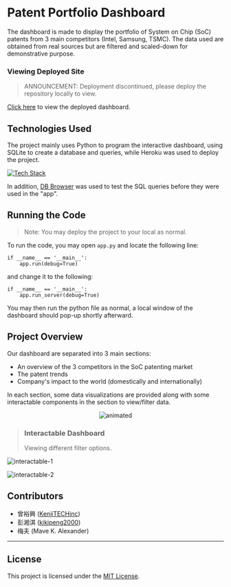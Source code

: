 # Patent Portfolio Dashboard

The dashboard is made to display the portfolio of System on Chip (SoC) patents from 3 main competitors (Intel, Samsung, TSMC). The data used are obtained from real sources but are filtered and scaled-down for demonstrative purpose.

### Viewing Deployed Site

> ANNOUNCEMENT:
> Deployment discontinued, please deploy the repository locally to view.

[Click here](https://dash-patent-portfolio-a69935845d06.herokuapp.com/) to view the deployed dashboard.

## Technologies Used

The project mainly uses Python to program the interactive dashboard, using SQLite to create a database and queries, while Heroku was used to deploy the project.

[![Tech Stack](https://skillicons.dev/icons?i=heroku,py,sqlite)]()

In addition, [DB Browser](https://sqlitebrowser.org/) was used to test the SQL queries before they were used in the "app".

## Running the Code

> Note: You may deploy the project to your local as normal.

To run the code, you may open `app.py` and locate the following line:

```
if __name__ == '__main__':
    app.run(debug=True)
```

and change it to the following:

```
if __name__ == '__main__':
    app.run_server(debug=True)
```

You may then run the python file as normal, a local window of the dashboard should pop-up shortly afterward.

## Project Overview

Our dashboard are separated into 3 main sections:
- An overview of the 3 competitors in the SoC patenting market
- The patent trends
- Company's impact to the world (domestically and internationally)

In each section, some data visualizations are provided along with some interactable components in the section to view/filter data.

<p align = "center">
  <img src="https://github.com/user-attachments/assets/956de3dc-2695-4cea-8c37-681e7e089b18" alt="animated" />
</p>

> ### Interactable Dashboard
> 
> Viewing different filter options.

![interactable-1](https://github.com/user-attachments/assets/70b293d5-d460-4e48-9260-405e1c11a5cd)

![interactable-2](https://github.com/user-attachments/assets/d513c819-12d1-4b19-85dc-e353145fa676)

## Contributors

- 曾裕興 ([KenjiTECHinc](https://github.com/KenjiTECHinc))
- 彭湘淇 ([kikipeng2000](https://github.com/kikipeng2000))
- 梅夫 (Mave K. Alexander)

---

## License

This project is licensed under the [MIT License](LICENSE).
